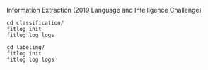 Information Extraction (2019 Language and Intelligence Challenge)

```
cd classification/
fitlog init
fitlog log logs
```

```
cd labeling/
fitlog init
fitlog log logs
```
